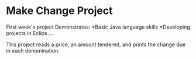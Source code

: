# Make Change Project

First week's project
Demonstrates:
*Basic Java language skills
*Developing projects in Eclips
...

This project reads a price, an amount tendered, and prints the change due in each denomination. 